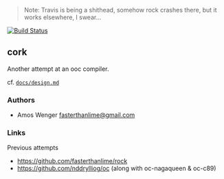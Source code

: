 > Note: Travis is being a shithead, somehow rock crashes there, but
> it works elsewhere, I swear...

[![Build Status](https://travis-ci.org/fasterthanlime/cork.svg)](https://travis-ci.org/fasterthanlime/cork)

## cork

Another attempt at an ooc compiler.

cf. [`docs/design.md`](blob/master/docs/design.md)

### Authors

  * Amos Wenger <fasterthanlime@gmail.com>
  
### Links

Previous attempts

  * https://github.com/fasterthanlime/rock
  * https://github.com/nddrylliog/oc (along with oc-nagaqueen & oc-c89)

